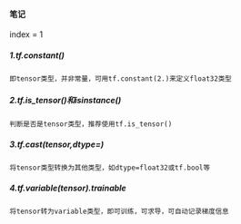 #### 笔记
index = 1
##### 1.tf.constant()
    即tensor类型，并非常量，可用tf.constant(2.)来定义float32类型
##### 2.tf.is_tensor()和isinstance()
    判断是否是tensor类型，推荐使用tf.is_tensor()
##### 3.tf.cast(tensor,dtype=)
    将tensor类型转换为其他类型，如dtype=float32或tf.bool等
##### 4.tf.variable(tensor).trainable
    将tensor转为variable类型，即可训练，可求导，可自动记录梯度信息